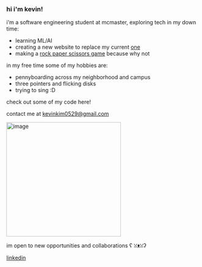 ### hi i'm kevin!

i'm a software engineering student at mcmaster, exploring tech in my down time:
- learning ML/AI
- creating a new website to replace my current [one](https://foremost-sole-ca0.notion.site/Hi-I-m-Kevin-Kim-ee4ffdc5e0b148b5920beb051405d74f)
- making a [rock paper scissors game](https://github.com/kevinnkimm/RockPaperScissors) because why not

in my free time some of my hobbies are:
- pennyboarding across my neighborhood and campus 
- three pointers and flicking disks
- trying to sing :D

check out some of my code here! 

contact me at [kevinkim0529@gmail.com](mailto:kevinkim0529@gmail.com) 

<img width="300" alt="image" src="https://github.com/kevinnkimm/kevinnkimm/assets/43616290/95cdddd7-54d5-474c-9329-990b17160940">      
        
im open to new opportunities and collaborations <nobr>ʕ ꈍᴥꈍʔ</nobr>

[linkedin](https://www.linkedin.com/in/kevin--kim/)

